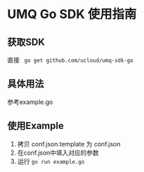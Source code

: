 # UMQ Go SDK 使用指南

## 获取SDK
直接 ``` go get github.com/ucloud/umq-sdk-go```

## 具体用法

参考example.go 

## 使用Example
1. 拷贝 conf.json.template 为 conf.json
2. 在conf.json中填入对应的参数
3. 运行 ```go run example.go```

